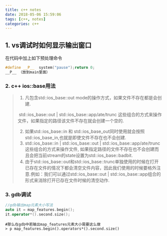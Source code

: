 ```yaml
---
title: c++ notes
date: 2018-05-06 15:59:06
tags: [c++, notes]
categories: c++
---
```


## 1. vs调试时如何显示输出窗口

在代码中加上如下预处理命令

```c++
#define __P__  system("pause");return 0;
__P__ （放到main里面）
```

<!--more-->

### 2. c++ ios::base用法

> 1. 凡包含std::ios_base::out mode的操作方式，如果文件不存在都是会创建.
>
> ​	std::ios_base::out | std::ios_base::app/ate/trunc 这些组合的方式来操作文件，如果指定的路径该文件不存在就会创建一个空的.
>
> 2. 如果std::ios_base::in 和 std::ios_base_out同时使用就会按照 std::ios_base_in,也就是即使文件不存在也不会创建.
> 3. std::ios_base::in | std::ios_base::out | std::ios_base::app/ate/trunc 这些组合的方式来操作文件, 如果指定路径的文件不存在也不会创建而且会把当前stream的state设置为std::ios_base::badbit.
> 4. 由于std::ios_base::out和std::ios_base::trunc单独使用的时候在打开已存在文件的情况下都会清空文件内容，因此我们使用的时候要格外注意.例如：我们可以通过std::ios_base::out | std::ios_base::app组合的形式来消除打开已存在文件时候的清空动作.

### 3. gdb调试

```c++
//gdb输出map元素大小写法
auto it = map_features.begin();
it.operator*().second.size();
```

```shell
#那么在gdb中若输出map_features元素大小需要这么做
> p map_features.begin().operators*().second.size()
```




​		